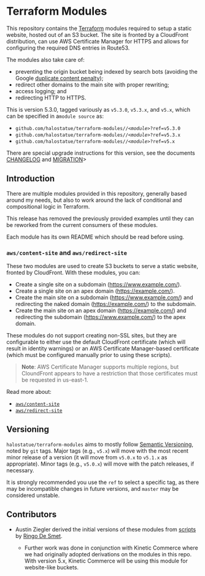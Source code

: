 # Terraform Modules

This repository contains the [Terraform][] modules required to setup a static
website, hosted out of an S3 bucket. The site is fronted by a CloudFront
distribution, can use AWS Certificate Manager for HTTPS and allows for
configuring the required DNS entries in Route53.

The modules also take care of:

- preventing the origin bucket being indexed by search bots (avoiding the
  Google [duplicate content penalty][]);
- redirect other domains to the main site with proper rewriting;
- access logging; and
- redirecting HTTP to HTTPS.

This is version 5.3.0, tagged variously as `v5.3.0`, `v5.3.x`, and `v5.x`, which
can be specified in a`module source` as:

- `github.com/halostatue/terraform-modules//`_`<module>`_`?ref=v5.3.0`
- `github.com/halostatue/terraform-modules//`_`<module>`_`?ref=v5.3.x`
- `github.com/halostatue/terraform-modules//`_`<module>`_`?ref=v5.x`

There are special upgrade instructions for this version, see the documents
[CHANGELOG](CHANGELOG.md) and [MIGRATION](MIGRATION.md)>

## Introduction

There are multiple modules provided in this repository, generally based around
my needs, but also to work around the lack of conditional and compositional
logic in Terraform.

This release has removed the previously provided examples until they can be
reworked from the current consumers of these modules.

Each module has its own README which should be read before using.

### `aws/content-site` and `aws/redirect-site`

These two modules are used to create S3 buckets to serve a static website,
fronted by CloudFront. With these modules, you can:

- Create a single site on a subdomain (https://www.example.com/).
- Create a single site on an apex domain (https://example.com/).
- Create the main site on a subdomain (https://www.example.com/) and
  redirecting the naked domain (https://example.com/) to the subdomain.
- Create the main site on an apex domain (https://example.com/) and
  redirecting the subdomain (https://www.example.com/) to the apex domain.

These modules do not support creating non-SSL sites, but they are configurable
to either use the default CloudFront certificate (which will result in identity
warnings) or an AWS Certificate Manager-based certificate (which must be
configured manually prior to using these scripts).

> **Note**: AWS Certificate Manager supports multiple regions, but CloundFront
> appears to have a restriction that those certificates must be requested in
> us-east-1.

Read more about:

- [`aws/content-site`][]
- [`aws/redirect-site`][]

## Versioning

`halostatue/terraform-modules` aims to mostly follow [Semantic Versioning][],
noted by `git` tags. Major tags (e.g., `v5.x`) will move with the most recent
minor release of a version (it will move from `v5.0.x` to `v5.1.x` as
appropriate). Minor tags (e.g., `v5.0.x`) will move with the patch releases, if
necessary.

It is strongly recommended you use the `ref` to select a specific tag, as there
may be incompatible changes in future versions, and `master` may be considered
unstable.

## Contributors

- Austin Ziegler derived the initial versions of these modules from [scripts][]
  by [Ringo De Smet][].

  - Further work was done in conjunction with Kinetic Commerce where we had
    originally adopted derivations on the modules in this repo. With version
    5.x, Kinetic Commerce will be using this module for website-like buckets.

[terraform]: https://www.terraform.io/
[ringo de smet]: https://ringo.de-smet.name
[scripts]: https://github.com/ringods/terraform-website-s3-cloudfront-route53
[duplicate content penalty]: https://support.google.com/webmasters/answer/66359?hl=en
[semantic versioning]: http://semver.org/
[`aws/content-site`]: https://github.com/halostatue/terraform-modules/tree/v2.0/aws/content-site
[`aws/redirect-site`]: https://github.com/halostatue/terraform-modules/tree/v2.0/aws/redirect-site
